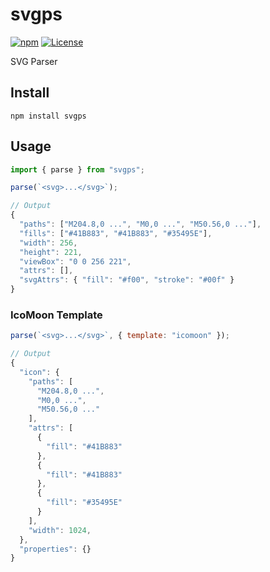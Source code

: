 # svgps

[![npm](https://img.shields.io/npm/v/svgps?color=%234fc921)](https://www.npmjs.com/package/svgps)
[![License](https://img.shields.io/badge/License-MIT-green.svg?color=%234fc921)](https://opensource.org/licenses/MIT)

SVG Parser

## Install

```
npm install svgps
```

## Usage

```js
import { parse } from "svgps";

parse(`<svg>...</svg>`);
```

```js
// Output
{
  "paths": ["M204.8,0 ...", "M0,0 ...", "M50.56,0 ..."],
  "fills": ["#41B883", "#41B883", "#35495E"],
  "width": 256,
  "height": 221,
  "viewBox": "0 0 256 221",
  "attrs": [],
  "svgAttrs": { "fill": "#f00", "stroke": "#00f" }
}
```

### IcoMoon Template

```js
parse(`<svg>...</svg>`, { template: "icomoon" });
```

```js
// Output
{
  "icon": {
    "paths": [
      "M204.8,0 ...",
      "M0,0 ...",
      "M50.56,0 ..."
    ],
    "attrs": [
      {
        "fill": "#41B883"
      },
      {
        "fill": "#41B883"
      },
      {
        "fill": "#35495E"
      }
    ],
    "width": 1024,
  },
  "properties": {}
}
```
